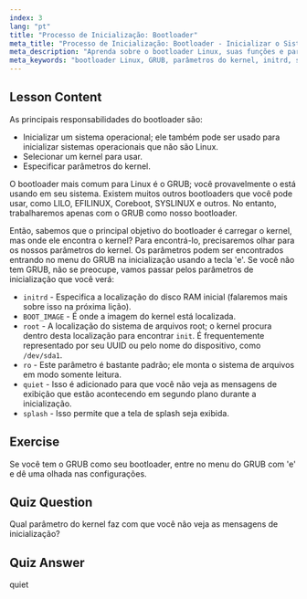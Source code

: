 ```yaml
---
index: 3
lang: "pt"
title: "Processo de Inicialização: Bootloader"
meta_title: "Processo de Inicialização: Bootloader - Inicializar o Sistema"
meta_description: "Aprenda sobre o bootloader Linux, suas funções e parâmetros comuns do kernel como initrd e root. Entenda o GRUB e otimize seu processo de inicialização Linux."
meta_keywords: "bootloader Linux, GRUB, parâmetros do kernel, initrd, sistema de arquivos root, processo de inicialização Linux, tutorial Linux, Linux para iniciantes"
---
```


## Lesson Content

As principais responsabilidades do bootloader são:

- Inicializar um sistema operacional; ele também pode ser usado para inicializar sistemas operacionais que não são Linux.
- Selecionar um kernel para usar.
- Especificar parâmetros do kernel.

O bootloader mais comum para Linux é o GRUB; você provavelmente o está usando em seu sistema. Existem muitos outros bootloaders que você pode usar, como LILO, EFILINUX, Coreboot, SYSLINUX e outros. No entanto, trabalharemos apenas com o GRUB como nosso bootloader.

Então, sabemos que o principal objetivo do bootloader é carregar o kernel, mas onde ele encontra o kernel? Para encontrá-lo, precisaremos olhar para os nossos parâmetros do kernel. Os parâmetros podem ser encontrados entrando no menu do GRUB na inicialização usando a tecla 'e'. Se você não tem GRUB, não se preocupe, vamos passar pelos parâmetros de inicialização que você verá:

- `initrd` - Especifica a localização do disco RAM inicial (falaremos mais sobre isso na próxima lição).
- `BOOT_IMAGE` - É onde a imagem do kernel está localizada.
- `root` - A localização do sistema de arquivos root; o kernel procura dentro desta localização para encontrar `init`. É frequentemente representado por seu UUID ou pelo nome do dispositivo, como `/dev/sda1`.
- `ro` - Este parâmetro é bastante padrão; ele monta o sistema de arquivos em modo somente leitura.
- `quiet` - Isso é adicionado para que você não veja as mensagens de exibição que estão acontecendo em segundo plano durante a inicialização.
- `splash` - Isso permite que a tela de splash seja exibida.

## Exercise

Se você tem o GRUB como seu bootloader, entre no menu do GRUB com 'e' e dê uma olhada nas configurações.

## Quiz Question

Qual parâmetro do kernel faz com que você não veja as mensagens de inicialização?

## Quiz Answer

quiet
